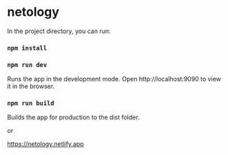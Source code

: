 # netology

In the project directory, you can run:

### `npm install`


### `npm run dev`

Runs the app in the development mode.
Open http://localhost:9090 to view it in the browser.

### `npm run build`

Builds the app for production to the dist folder.

or

https://netology.netlify.app
